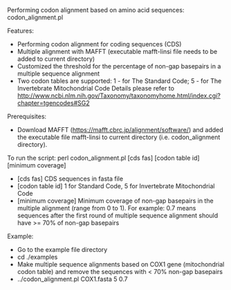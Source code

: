 Performing codon alignment based on amino acid sequences: codon_alignment.pl

Features:
 - Performing codon alignment for coding sequences (CDS)
 - Multiple alignment with MAFFT (executable mafft-linsi file needs to be added to current directory)
 - Customized the threshold for the percentage of non-gap basepairs in a multiple sequence alignment
 - Two codon tables are supported:
        1 - for The Standard Code;
        5 - for The Invertebrate Mitochondrial Code
        Details please refer to http://www.ncbi.nlm.nih.gov/Taxonomy/taxonomyhome.html/index.cgi?chapter=tgencodes#SG2

Prerequisites:
 - Download MAFFT (https://mafft.cbrc.jp/alignment/software/) and added the executable file mafft-linsi to current directory (i.e. codon_alignment directory).

To run the script: 
perl codon_alignment.pl [cds fas] [codon table id] [minimum coverage]

 - [cds fas] 	    CDS sequences in fasta file
 - [codon table id]    1 for Standard Code, 5 for Invertebrate Mitochondrial Code
 - [minimum coverage]  Minimum coverage of non-gap basepairs in the multiple alignment (range from 0 to 1). 
		    For example: 0.7 means sequences after the first round of multiple sequence alignment should have >= 70% of non-gap basepairs

Example: 
 - Go to the example file directory 
 - cd ./examples
 - Make multiple sequence alignments based on COX1 gene (mitochondrial codon table) and remove the sequences with < 70% non-gap basepairs
 - ../codon_alignment.pl COX1.fasta 5 0.7
